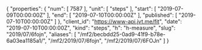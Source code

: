 {
  "properties": {
    "num": [
      7587
    ],
    "unit": [
      "steps"
    ],
    "start": [
      "2019-07-09T00:00:00Z"
    ],
    "end": [
      "2019-07-10T00:00:00Z"
    ],
    "published": [
      "2019-07-10T00:00:00Z"
    ]
  },
  "client_id": "https://www-api.jvt.me/fit",
  "date": "2019-07-10T00:00:00Z",
  "kind": "steps",
  "h": "h-measure",
  "slug": "2019/07/6fojn",
  "aliases": [
    "/mf2/becbdd25-0ad9-41f9-b78e-6a03ea1185a1/",
    "/mf2/2019/07/6fojn",
    "/mf2/2019/07/6FOJn"
  ]
}
